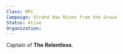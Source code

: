 ```yaml
---
Class: NPC
Campaign: Strahd Has Risen from the Grave
Status: Alive
Organization:
---
```

Captain of **The Relentless**.